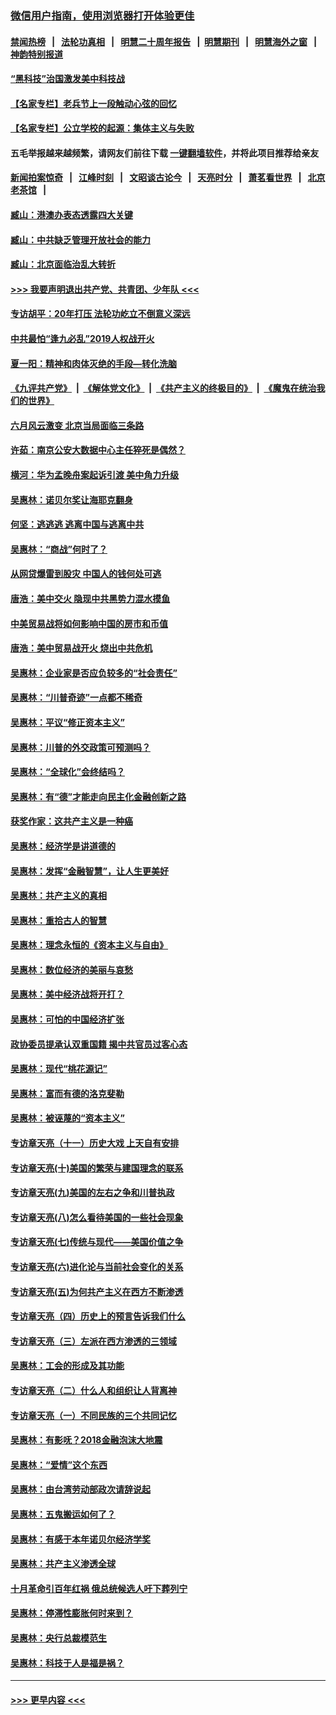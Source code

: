 ### [微信用户指南，使用浏览器打开体验更佳](https://github.com/gfw-breaker/banned-news1/blob/master/indexes/wechat-guide.md?t=0)
#### [禁闻热榜](热点新闻.md?t=0)  &nbsp;&nbsp;|&nbsp;&nbsp; [法轮功真相](https://github.com/gfw-breaker/truth/blob/master/README.md?t=0) &nbsp;&nbsp;|&nbsp;&nbsp; [明慧二十周年报告](https://github.com/gfw-breaker/mh-reports/blob/master/README.md?t=0) &nbsp;&nbsp;|&nbsp;&nbsp;[明慧期刊](https://github.com/gfw-breaker/mh-qikan) &nbsp;&nbsp;|&nbsp;&nbsp; [明慧海外之窗](https://github.com/gfw-breaker/mh-news/blob/master/README.md?t=0) &nbsp;&nbsp;|&nbsp;&nbsp; [神韵特别报道](https://github.com/gfw-breaker/mh-news/blob/master/shenyun.md?t=0)
#### [“黑科技”治国激发美中科技战](../pages/nsc423/n11638056.md?t=02051955) 
#### [【名家专栏】老兵节上一段触动心弦的回忆](../pages/nsc423/n11646016.md?t=02051955) 
#### [【名家专栏】公立学校的起源：集体主义与失败](../pages/nsc423/n11601833.md?t=02051955) 
#### 五毛举报越来越频繁，请网友们前往下载 [一键翻墙软件](https://github.com/gfw-breaker/ssr-accounts)，并将此项目推荐给亲友
#### [新闻拍案惊奇](https://github.com/gfw-breaker/banned-news1/blob/master/pages/link4.md) &nbsp;&nbsp;|&nbsp;&nbsp; [江峰时刻](https://github.com/gfw-breaker/banned-news1/blob/master/pages/link4.md) &nbsp;&nbsp;|&nbsp;&nbsp; [文昭谈古论今](https://github.com/gfw-breaker/banned-news1/blob/master/pages/link4.md) &nbsp;&nbsp;|&nbsp;&nbsp; [天亮时分](https://github.com/gfw-breaker/banned-news1/blob/master/pages/link4.md) &nbsp;&nbsp;|&nbsp;&nbsp; [萧茗看世界](https://github.com/gfw-breaker/banned-news1/blob/master/pages/link4.md) &nbsp;&nbsp;|&nbsp;&nbsp; [北京老茶馆](https://github.com/gfw-breaker/banned-news1/blob/master/pages/link4.md) &nbsp;&nbsp;|&nbsp;&nbsp; 
#### [臧山：港澳办表态透露四大关键](../pages/nsc423/n11421628.md?t=02051955) 
#### [臧山：中共缺乏管理开放社会的能力](../pages/nsc423/n11407457.md?t=02051955) 
#### [臧山：北京面临治乱大转折](../pages/nsc423/n11406895.md?t=02051955) 
#### [>>> 我要声明退出共产党、共青团、少年队 <<<](https://github.com/begood0513/goodnews/blob/master/quit/letter.md) 
#### [专访胡平：20年打压 法轮功屹立不倒意义深远](../pages/nsc423/n11398800.md?t=02051955) 
#### [中共最怕“逢九必乱”2019人权战开火](../pages/nsc423/n11385248.md?t=02051955) 
#### [夏一阳：精神和肉体灭绝的手段—转化洗脑](../pages/nsc423/n11368250.md?t=02051955) 
#### [《九评共产党》](https://github.com/begood0513/9ping.md/blob/master/README.md) &nbsp;|&nbsp; [《解体党文化》](../../../../jtdwh.md/blob/master/README.md)  &nbsp;|&nbsp; [《共产主义的终极目的》](../../../../gczydzjmd.md/blob/master/README.md) &nbsp;|&nbsp; [《魔鬼在统治我们的世界》](../../../../mgztzwmdsj.md/blob/master/README.md) 
#### [六月风云激变 北京当局面临三条路](../pages/nsc423/n11313668.md?t=02051955) 
#### [许茹：南京公安大数据中心主任猝死是偶然？](../pages/nsc423/n11064744.md?t=02051955) 
#### [横河：华为孟晚舟案起诉引渡 美中角力升级](../pages/nsc423/n11027230.md?t=02051955) 
#### [吴惠林：诺贝尔奖让海耶克翻身](../pages/nsc423/n10890049.md?t=02051955) 
#### [何坚：逃逃逃 逃离中国与逃离中共](../pages/nsc423/n10592891.md?t=02051955) 
#### [吴惠林：“商战”何时了？](../pages/nsc423/n10573558.md?t=02051955) 
#### [从网贷爆雷到股灾 中国人的钱何处可逃](../pages/nsc423/n10572800.md?t=02051955) 
#### [唐浩：美中交火 隐现中共黑势力混水摸鱼](../pages/nsc423/n10544040.md?t=02051955) 
#### [中美贸易战将如何影响中国的房市和币值](../pages/nsc423/n10543697.md?t=02051955) 
#### [唐浩：美中贸易战开火 烧出中共危机](../pages/nsc423/n10540126.md?t=02051955) 
#### [吴惠林：企业家是否应负较多的“社会责任”](../pages/nsc423/n10535022.md?t=02051955) 
#### [吴惠林：“川普奇迹”一点都不稀奇](../pages/nsc423/n10512808.md?t=02051955) 
#### [吴惠林：平议“修正资本主义”](../pages/nsc423/n10495724.md?t=02051955) 
#### [吴惠林：川普的外交政策可预测吗？](../pages/nsc423/n10462387.md?t=02051955) 
#### [吴惠林：“全球化”会终结吗？](../pages/nsc423/n10452838.md?t=02051955) 
#### [吴惠林：有“德”才能走向民主化金融创新之路](../pages/nsc423/n10432292.md?t=02051955) 
#### [获奖作家：这共产主义是一种癌](../pages/nsc423/n10431541.md?t=02051955) 
#### [吴惠林：经济学是讲道德的](../pages/nsc423/n10398014.md?t=02051955) 
#### [吴惠林：发挥“金融智慧”，让人生更美好](../pages/nsc423/n10375019.md?t=02051955) 
#### [吴惠林：共产主义的真相](../pages/nsc423/n10351394.md?t=02051955) 
#### [吴惠林：重拾古人的智慧](../pages/nsc423/n10337691.md?t=02051955) 
#### [吴惠林：理念永恒的《资本主义与自由》](../pages/nsc423/n10316274.md?t=02051955) 
#### [吴惠林：数位经济的美丽与哀愁](../pages/nsc423/n10292946.md?t=02051955) 
#### [吴惠林：美中经济战将开打？](../pages/nsc423/n10258825.md?t=02051955) 
#### [吴惠林：可怕的中国经济扩张](../pages/nsc423/n10219147.md?t=02051955) 
#### [政协委员提承认双重国籍 揭中共官员过客心态](../pages/nsc423/n10208809.md?t=02051955) 
#### [吴惠林：现代“桃花源记”](../pages/nsc423/n10185234.md?t=02051955) 
#### [吴惠林：富而有德的洛克斐勒](../pages/nsc423/n10142264.md?t=02051955) 
#### [吴惠林：被诬蔑的“资本主义”](../pages/nsc423/n10124816.md?t=02051955) 
#### [专访章天亮（十一）历史大戏 上天自有安排](../pages/nsc423/n10094905.md?t=02051955) 
#### [专访章天亮(十)美国的繁荣与建国理念的联系](../pages/nsc423/n10094899.md?t=02051955) 
#### [专访章天亮(九)美国的左右之争和川普执政](../pages/nsc423/n10094889.md?t=02051955) 
#### [专访章天亮(八)怎么看待美国的一些社会现象](../pages/nsc423/n10094857.md?t=02051955) 
#### [专访章天亮(七)传统与现代——美国价值之争](../pages/nsc423/n10093140.md?t=02051955) 
#### [专访章天亮(六)进化论与当前社会变化的关系](../pages/nsc423/n10092036.md?t=02051955) 
#### [专访章天亮(五)为何共产主义在西方不断渗透](../pages/nsc423/n10083620.md?t=02051955) 
#### [专访章天亮（四）历史上的预言告诉我们什么](../pages/nsc423/n10083606.md?t=02051955) 
#### [专访章天亮（三）左派在西方渗透的三领域](../pages/nsc423/n10081115.md?t=02051955) 
#### [吴惠林：工会的形成及其功能](../pages/nsc423/n10080633.md?t=02051955) 
#### [专访章天亮（二）什么人和组织让人背离神](../pages/nsc423/n10076637.md?t=02051955) 
#### [专访章天亮（一）不同民族的三个共同记忆](../pages/nsc423/n10074188.md?t=02051955) 
#### [吴惠林：有影呒？2018金融泡沫大地震](../pages/nsc423/n10040534.md?t=02051955) 
#### [吴惠林：“爱情”这个东西](../pages/nsc423/n10019423.md?t=02051955) 
#### [吴惠林：由台湾劳动部政次请辞说起](../pages/nsc423/n9979679.md?t=02051955) 
#### [吴惠林：五鬼搬运如何了？](../pages/nsc423/n9925338.md?t=02051955) 
#### [吴惠林：有感于本年诺贝尔经济学奖](../pages/nsc423/n9871883.md?t=02051955) 
#### [吴惠林：共产主义渗透全球](../pages/nsc423/n9812748.md?t=02051955) 
#### [十月革命引百年红祸 俄总统候选人吁下葬列宁](../pages/nsc423/n9810182.md?t=02051955) 
#### [吴惠林：停滞性膨胀何时来到？](../pages/nsc423/n9764136.md?t=02051955) 
#### [吴惠林：央行总裁模范生](../pages/nsc423/n9728134.md?t=02051955) 
#### [吴惠林：科技于人是福是祸？](../pages/nsc423/n9672982.md?t=02051955) 

----
#### [ >>> 更早内容 <<< ](../indexes/nsc423-earlier.md)
